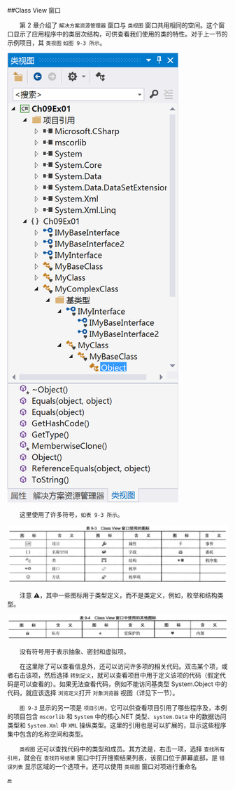 ##Class View 窗口

&emsp;&emsp;第 2 章介绍了 `解决方案资源管理器` 窗口与 `类视图` 窗口共用相同的空间。这个窗口显示了应用程序中的类层次结构，可供查看我们使用的类的特性。对于上一节的示例项目，其 `类视图` `如图 9-3 所示`。

![图 9-3](/assets/9-3.png)

&emsp;&emsp;这里使用了许多符号，`如表 9-3 所示`。

![表 9-3](/assets/9_3.png)


&emsp;&emsp;注意 ⚠️，其中一些图标用于类型定义，而不是类定义，例如，枚举和结构类型。


![表 9-4](/assets/9_4.png)

&emsp;&emsp;没有符号用于表示抽象、密封和虚拟项。

&emsp;&emsp;在这里除了可以查看信息外，还可以访问许多项的相关代码。双击某个项，或者右击该项，然后选择 `转到定义`，就可以查看项目中用于定义该项的代码（假定代码是可以查看的）。如果无法查看代码，例如不能访问基类型 System.Object 中的代码，就应该选择 `浏览定义`打开 `对象浏览器` 视图（详见下一节）。


&emsp;&emsp;`图 9-3` 显示的另一项是 `项目引用`，它可以供查看项目引用了哪些程序及，本例的项目包含 `mscorlib` 和 `System` 中的核心.NET 类型、`system.Data` 中的数据访问类型和 `System.Xml` 中 `XML` 操纵类型。这里的引用也是可以扩展的，显示这些程序集中包含的名称空间和类型。

&emsp;&emsp;`类视图` 还可以查找代码中的类型和成员。其方法是，右击一项，选择 `查找所有引用`，就会在 `查找符号结果` 窗口中打开搜索结果列表，该窗口位于屏幕底部，是 `错误列表` 显示区域的一个选项卡。还可以使用 `类视图` 窗口对项进行重命名






















🔚